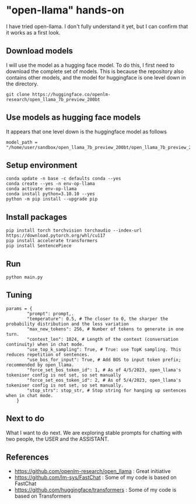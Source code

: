 # "open-llama" hands-on

I have tried open-llama.
I don't fully understand it yet, but I can confirm that it works as a first look.

## Download models

I will use the model as a hugging face model.
To do this, I first need to download the complete set of models.
This is because the repository also contains other models,
and the model for huggingface is one level down in the directory.

```
git clone https://huggingface.co/openlm-research/open_llama_7b_preview_200bt
```

## Use models as hugging face models

It appears that one level down is the huggingface model as follows

```
model_path = "/home/user/sandbox/open_llama_7b_preview_200bt/open_llama_7b_preview_200bt_transformers_weights"
```

## Setup environment

```
conda update -n base -c defaults conda --yes
conda create --yes -n env-op-llama
conda activate env-op-llama
conda install python=3.10.10 --yes
python -m pip install --upgrade pip
```

## Install packages

```
pip install torch torchvision torchaudio --index-url https://download.pytorch.org/whl/cu117
pip install accelerate transformers
pip install SentencePiece
```

## Run

```
python main.py
```

## Tuning

```
params = {
        "prompt": prompt,.
        "temperature": 0.5, # The closer to 0, the sharper the probability distribution and the less variation
        "max_new_tokens": 256, # Number of tokens to generate in one turn.
        "context_len": 1024, # Length of the context (conversation continuity) when in chat mode.
        "use_top_k_sampling": True, # True: use TopK sampling. This reduces repetition of sentences.
        "use_bos_for_input": True, # Add BOS to input token prefix; recommended by open_llama.
        "force_set_bos_token_id": 1, # As of 4/5/2023, open_llama's tokeniser config is not set, so set manually
        "force_set_eos_token_id": 2, # As of 5/4/2023, open_llama's tokeniser config is not set, so set manually.
        "stop_strs": stop_str, # Stop string for hanging up sentences when in chat mode.
    }
```

## Next to do

What I want to do next.
We are exploring stable prompts for chatting with two people, the USER and the ASSISTANT.

## References

- https://github.com/openlm-research/open_llama : Great initiative
- https://github.com/lm-sys/FastChat : Some of my code is based on FastChat
- https://github.com/huggingface/transformers : Some of my code is based on Transformers
